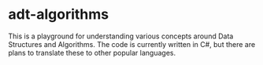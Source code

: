 # adt-algorithms
This is a playground for understanding various concepts around Data Structures and Algorithms. The code is currently written in C#, but there are plans to
translate these to other popular languages.
